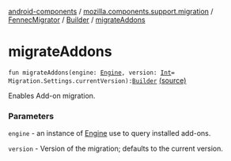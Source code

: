 [android-components](../../../index.md) / [mozilla.components.support.migration](../../index.md) / [FennecMigrator](../index.md) / [Builder](index.md) / [migrateAddons](./migrate-addons.md)

# migrateAddons

`fun migrateAddons(engine: `[`Engine`](../../../mozilla.components.concept.engine/-engine/index.md)`, version: `[`Int`](https://kotlinlang.org/api/latest/jvm/stdlib/kotlin/-int/index.html)` = Migration.Settings.currentVersion): `[`Builder`](index.md) [(source)](https://github.com/mozilla-mobile/android-components/blob/master/components/support/migration/src/main/java/mozilla/components/support/migration/FennecMigrator.kt#L336)

Enables Add-on migration.

### Parameters

`engine` - an instance of [Engine](../../../mozilla.components.concept.engine/-engine/index.md) use to query installed add-ons.

`version` - Version of the migration; defaults to the current version.